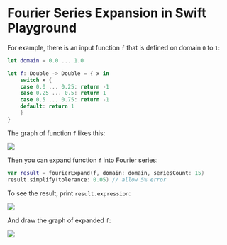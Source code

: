 # Fourier Series Expansion in Swift Playground

For example, there is an input function `f` that is defined on domain `0` to `1`:

```swift
let domain = 0.0 ... 1.0

let f: Double -> Double = { x in
    switch x {
    case 0.0 ... 0.25: return -1
    case 0.25 ... 0.5: return 1
    case 0.5 ... 0.75: return -1
    default: return 1
    }
}
```

The graph of function `f` likes this:

![](https://github.com/gongzhang/swift-fourier-expansion/blob/master/Images/1.png)

Then you can expand function `f` into Fourier series:

```swift
var result = fourierExpand(f, domain: domain, seriesCount: 15)
result.simplify(tolerance: 0.05) // allow 5% error
```

To see the result, print `result.expression`:

![](https://github.com/gongzhang/swift-fourier-expansion/blob/master/Images/2.png)

And draw the graph of expanded `f`:

![](https://github.com/gongzhang/swift-fourier-expansion/blob/master/Images/3.png)

